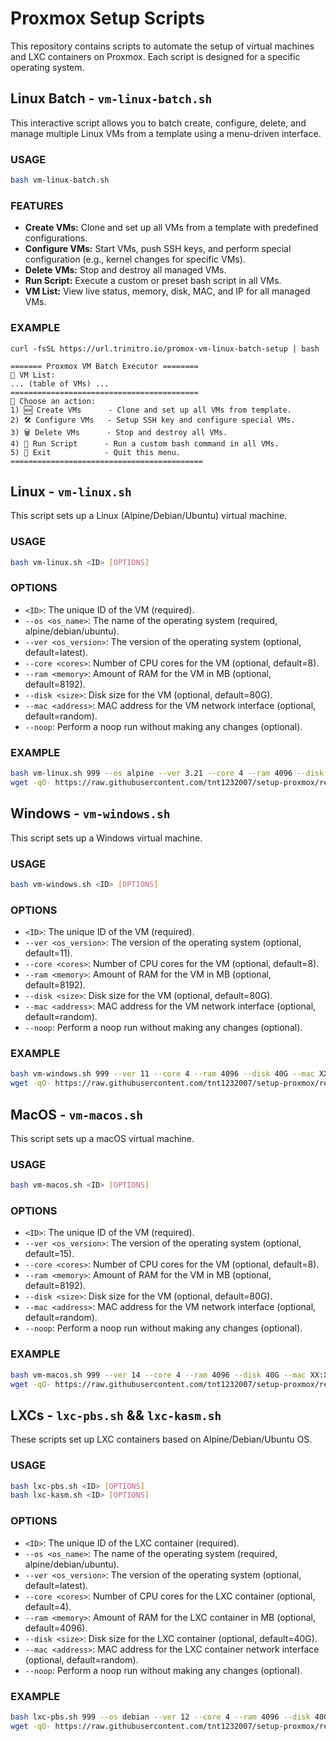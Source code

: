 # Proxmox Setup Scripts

This repository contains scripts to automate the setup of virtual machines and LXC containers on Proxmox. Each script is designed for a specific operating system.

## Linux Batch - `vm-linux-batch.sh`

This interactive script allows you to batch create, configure, delete, and manage multiple Linux VMs from a template using a menu-driven interface.

### USAGE
```bash
bash vm-linux-batch.sh
```

### FEATURES
- **Create VMs:** Clone and set up all VMs from a template with predefined configurations.
- **Configure VMs:** Start VMs, push SSH keys, and perform special configuration (e.g., kernel changes for specific VMs).
- **Delete VMs:** Stop and destroy all managed VMs.
- **Run Script:** Execute a custom or preset bash script in all VMs.
- **VM List:** View live status, memory, disk, MAC, and IP for all managed VMs.

### EXAMPLE
```
curl -fsSL https://url.trinitro.io/promox-vm-linux-batch-setup | bash

======= Proxmox VM Batch Executor ========
🚀 VM List:
... (table of VMs) ...
==========================================
🤖 Choose an action:
1) 🆕 Create VMs      - Clone and set up all VMs from template.
2) 🛠️ Configure VMs   - Setup SSH key and configure special VMs.
3) 🗑️ Delete VMs      - Stop and destroy all VMs.
4) 📝 Run Script      - Run a custom bash command in all VMs.
5) 🚪 Exit            - Quit this menu.
===========================================
```

## Linux - `vm-linux.sh`

This script sets up a Linux (Alpine/Debian/Ubuntu) virtual machine.

### USAGE
```bash
bash vm-linux.sh <ID> [OPTIONS]
```

### OPTIONS
- `<ID>`: The unique ID of the VM (required).
- `--os <os_name>`: The name of the operating system (required, alpine/debian/ubuntu).
- `--ver <os_version>`: The version of the operating system (optional, default=latest).
- `--core <cores>`: Number of CPU cores for the VM (optional, default=8).
- `--ram <memory>`: Amount of RAM for the VM in MB (optional, default=8192).
- `--disk <size>`: Disk size for the VM (optional, default=80G).
- `--mac <address>`: MAC address for the VM network interface (optional, default=random).
- `--noop`: Perform a noop run without making any changes (optional).

### EXAMPLE
```bash
bash vm-linux.sh 999 --os alpine --ver 3.21 --core 4 --ram 4096 --disk 40G --mac XX:XX:XX:XX:XX --noop
wget -qO- https://raw.githubusercontent.com/tnt1232007/setup-proxmox/refs/heads/main/vm-linux.sh | bash -s -- 999 --os ubuntu
```

## Windows - `vm-windows.sh`

This script sets up a Windows virtual machine.

### USAGE
```bash
bash vm-windows.sh <ID> [OPTIONS]
```

### OPTIONS
- `<ID>`: The unique ID of the VM (required).
- `--ver <os_version>`: The version of the operating system (optional, default=11).
- `--core <cores>`: Number of CPU cores for the VM (optional, default=8).
- `--ram <memory>`: Amount of RAM for the VM in MB (optional, default=8192).
- `--disk <size>`: Disk size for the VM (optional, default=80G).
- `--mac <address>`: MAC address for the VM network interface (optional, default=random).
- `--noop`: Perform a noop run without making any changes (optional).

### EXAMPLE
```bash
bash vm-windows.sh 999 --ver 11 --core 4 --ram 4096 --disk 40G --mac XX:XX:XX:XX:XX --noop
wget -qO- https://raw.githubusercontent.com/tnt1232007/setup-proxmox/refs/heads/main/vm-windows.sh | bash -s -- 999
```

## MacOS - `vm-macos.sh`

This script sets up a macOS virtual machine.

### USAGE
```bash
bash vm-macos.sh <ID> [OPTIONS]
```

### OPTIONS
- `<ID>`: The unique ID of the VM (required).
- `--ver <os_version>`: The version of the operating system (optional, default=15).
- `--core <cores>`: Number of CPU cores for the VM (optional, default=8).
- `--ram <memory>`: Amount of RAM for the VM in MB (optional, default=8192).
- `--disk <size>`: Disk size for the VM (optional, default=80G).
- `--mac <address>`: MAC address for the VM network interface (optional, default=random).
- `--noop`: Perform a noop run without making any changes (optional).

### EXAMPLE
```bash
bash vm-macos.sh 999 --ver 14 --core 4 --ram 4096 --disk 40G --mac XX:XX:XX:XX:XX --noop
wget -qO- https://raw.githubusercontent.com/tnt1232007/setup-proxmox/refs/heads/main/vm-macos.sh | bash -s -- 999
```

## LXCs - `lxc-pbs.sh` && `lxc-kasm.sh`

These scripts set up LXC containers based on Alpine/Debian/Ubuntu OS.

### USAGE
```bash
bash lxc-pbs.sh <ID> [OPTIONS]
bash lxc-kasm.sh <ID> [OPTIONS]
```

### OPTIONS
- `<ID>`: The unique ID of the LXC container (required).
- `--os <os_name>`: The name of the operating system (required, alpine/debian/ubuntu).
- `--ver <os_version>`: The version of the operating system (optional, default=latest).
- `--core <cores>`: Number of CPU cores for the LXC container (optional, default=4).
- `--ram <memory>`: Amount of RAM for the LXC container in MB (optional, default=4096).
- `--disk <size>`: Disk size for the LXC container (optional, default=40G).
- `--mac <address>`: MAC address for the LXC container network interface (optional, default=random).
- `--noop`: Perform a noop run without making any changes (optional).

### EXAMPLE
```bash
bash lxc-pbs.sh 999 --os debian --ver 12 --core 4 --ram 4096 --disk 40G --mac XX:XX:XX:XX:XX --noop
wget -qO- https://raw.githubusercontent.com/tnt1232007/setup-proxmox/refs/heads/main/lxc-kasm.sh | bash -s -- 999 --os ubuntu
```
